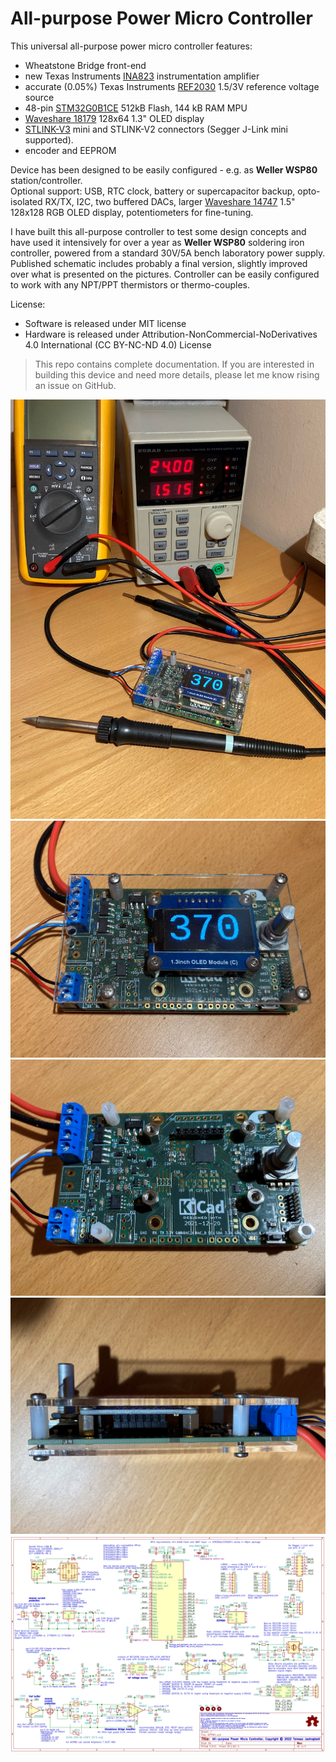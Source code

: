 # All-purpose Power Micro Controller

This universal all-purpose power micro controller features:
* Wheatstone Bridge front-end
* new Texas Instruments [INA823](https://www.ti.com/product/INA823) instrumentation amplifier
* accurate (0.05%) Texas Instruments [REF2030](https://www.ti.com/product/REF2030) 1.5/3V reference voltage source
* 48-pin [STM32G0B1CE](https://www.st.com/en/microcontrollers-microprocessors/stm32g0b1ce.html) 512kB Flash, 144 kB RAM MPU
* [Waveshare 18179](https://www.waveshare.com/1.3inch-oled-module-c.htm) 128x64 1.3" OLED display
* [STLINK-V3](https://www.st.com/en/development-tools/stlink-v3mini.html) mini and STLINK-V2 connectors (Segger J-Link mini supported).
* encoder and EEPROM  

Device has been designed to be easily configured - e.g. as **Weller WSP80** station/controller.  
Optional support: USB, RTC clock, battery or supercapacitor backup, opto-isolated RX/TX, I2C, two buffered DACs, larger [Waveshare 14747](https://www.waveshare.com/1.5inch-rgb-oled-module.htm) 1.5" 128x128 RGB OLED display, potentiometers for fine-tuning.

I have built this all-purpose controller to test some design concepts and have used it intensively for over a year as **Weller WSP80** soldering iron controller, powered from a standard 30V/5A bench laboratory power supply.   
Published schematic includes probably a final version, slightly improved over what is presented on the pictures. Controller can be easily configured to work with any NPT/PPT thermistors or thermo-couples.

License:
* Software is released under MIT license
* Hardware is released under Attribution-NonCommercial-NoDerivatives 4.0 International (CC BY-NC-ND 4.0) License

> This repo contains complete documentation. If you are interested in building this device and need more details, please let me know rising an issue on GitHub.  

![](Photos/IMG_3568.JPG)  
![](Photos/IMG_3570.JPG)  
![](Photos/IMG_3573.JPG)  
![](Photos/IMG_3571.JPG)  
![](Photos/Schematic.png)  